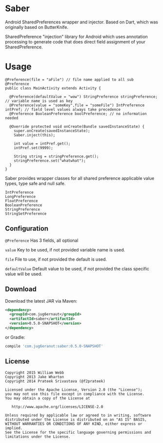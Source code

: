 Saber
============

Android SharedPreferences wrapper and injector. Based on Dart, which was originally based on ButterKnife.

SharedPreference "injection" library for Android which uses annotation processing to generate code that does direct field assignment of your SharedPreference.

Usage
=====
```
@Preference(file = "aFile") // file name applied to all sub @Preference
public class MainActivity extends Activity {

  @Preference(defaultValue = "wow") StringPreference stringPreference; // variable name is used as key
  @Preference(value = "someKey",file = "someFile") IntPreference intPref; // field level values always take precedence
  @Preference BooleanPreference boolPreference; // no information needed

  @Override protected void onCreate(Bundle savedInstanceState) {
    super.onCreate(savedInstanceState);
    Saber.inject(this);

    int value = intPref.get();
    intPref.set(9999);

    String string = stringPreference.get();
    stringPreference.set("whatwhat");
  }
}
```
Saber provides wrapper classes for all shared preference applicable value types, type safe and null safe.

	IntPreference
	LongPreference
	FloatPreference
	BooleanPreference
	StringPreference
	StringSetPreference

Configuration
-------------

`@Preference` Has 3 fields, all optional

`value`  Key to be used, if not provided variable name is used.

`file` File to use, if not provided the default is used.

`defaultValue` Default value to be used, if not provided the class specific value will be used.

Download
--------

Download the latest JAR via Maven:


```xml
<dependency>
  <groupId>com.jug6ernaut</groupId>
  <artifactId>saber</artifactId>
  <version>0.5.0-SNAPSHOT</version>
</dependency>
```

or Gradle:


```groovy
compile 'com.jug6eranut:saber:0.5.0-SNAPSHOT'
```


License
-------

    Copyright 2015 William Webb
    Copyright 2013 Jake Wharton
    Copyright 2014 Prateek Srivastava (@f2prateek)

    Licensed under the Apache License, Version 2.0 (the "License");
    you may not use this file except in compliance with the License.
    You may obtain a copy of the License at

       http://www.apache.org/licenses/LICENSE-2.0

    Unless required by applicable law or agreed to in writing, software
    distributed under the License is distributed on an "AS IS" BASIS,
    WITHOUT WARRANTIES OR CONDITIONS OF ANY KIND, either express or implied.
    See the License for the specific language governing permissions and
    limitations under the License.


